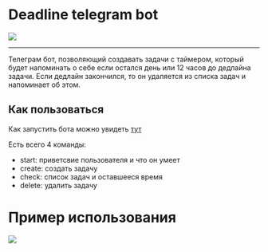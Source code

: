 # Deadline telegram bot
![](https://i.ibb.co/zhvDQY9L/image.jpg)

----

 Телеграм бот, позволяющий создавать задачи с таймером, который будет напоминать о себе если остался день или 12 часов до дедлайна задачи. Если дедлайн закончился, то он удаляется из списка задач и напоминает об этом.


Как пользоваться
-----
Как запустить бота можно увидеть [тут](install.md)

Есть всего 4 команды:
- start: приветсвие пользователя и что он умеет
- create: создать задачу
- check: список задач и оставшееся время
- delete: удалить задачу

# Пример использования
![](https://i.ibb.co/R4VNmrqt/image.png)
